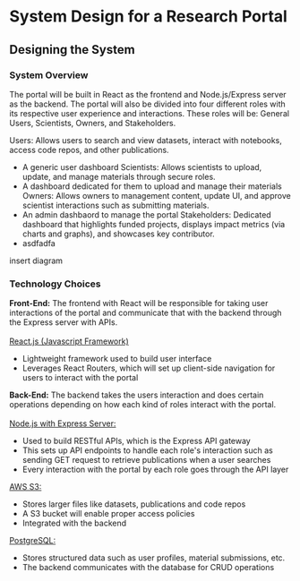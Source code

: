 # System Design for a Research Portal

## Designing the System

### System Overview

The portal will be built in React as the frontend and Node.js/Express server as the backend. The portal will also be divided into four different roles with its respective user experience and interactions. These roles will be: General Users, Scientists, Owners, and Stakeholders. 

Users: Allows users to search and view datasets, interact with notebooks, access code repos, and other publications. <br>
- A generic user dashboard 
Scientists: Allows scientists to upload, update, and manage materials through secure roles. <br>
- A dashboard dedicated for them to upload and manage their materials
Owners: Allows owners to management content, update UI, and approve scientist interactions such as submitting materials. <br>
- An admin dashbaord to manage the portal
Stakeholders: Dedicated dashboard that highlights funded projects, displays impact metrics (via charts and graphs), and showcases key contributor. <br>
- asdfadfa

insert diagram

### Technology Choices
**Front-End:**
The frontend with React will be responsible for taking user interactions of the portal and communicate that with the backend through the Express server with APIs. <br>
<br>
<ins>React.js (Javascript Framework)</ins>
- Lightweight framework used to build user interface
- Leverages React Routers, which will set up client-side navigation for users to interact with the portal

**Back-End:** 
The backend takes the users interaction and does certain operations depending on how each kind of roles interact with the portal. <br>
<br>
<ins>Node.js with Express Server:</ins>
- Used to build RESTful APIs, which is the Express API gateway
- This sets up API endpoints to handle each role's interaction such as sending GET request to retrieve publications when a user searches
- Every interaction with the portal by each role goes through the API layer

<ins>AWS S3:</ins>
- Stores larger files like datasets, publications and code repos
- A S3 bucket will enable proper access policies
- Integrated with the backend

<ins>PostgreSQL:</ins>
- Stores structured data such as user profiles, material submissions, etc.
- The backend communicates with the database for CRUD operations
